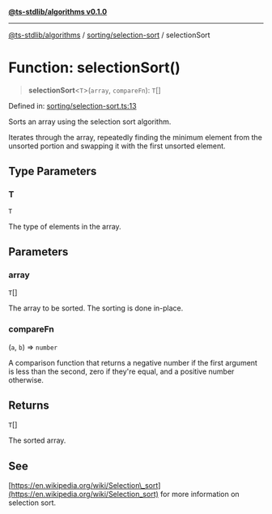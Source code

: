 [**@ts-stdlib/algorithms v0.1.0**](../../../README.md)

***

[@ts-stdlib/algorithms](../../../README.md) / [sorting/selection-sort](../README.md) / selectionSort

# Function: selectionSort()

> **selectionSort**\<`T`\>(`array`, `compareFn`): `T`[]

Defined in: [sorting/selection-sort.ts:13](https://github.com/gabaudette/ts-standard-library/blob/ff5d83fe4b66247fa084c3cd3ca7e6ef97c8bcfa/packages/algorithms/src/sorting/selection-sort.ts#L13)

Sorts an array using the selection sort algorithm.

Iterates through the array, repeatedly finding the minimum element
from the unsorted portion and swapping it with the first unsorted element.

## Type Parameters

### T

`T`

The type of elements in the array.

## Parameters

### array

`T`[]

The array to be sorted. The sorting is done in-place.

### compareFn

(`a`, `b`) => `number`

A comparison function that returns a negative number if the first argument is less than the second, zero if they're equal, and a positive number otherwise.

## Returns

`T`[]

The sorted array.

## See

[https://en.wikipedia.org/wiki/Selection\_sort](https://en.wikipedia.org/wiki/Selection_sort) for more information on selection sort.
